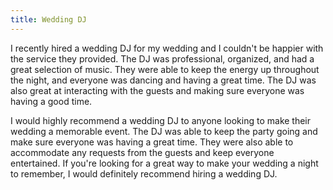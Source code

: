 ```yaml
---
title: Wedding DJ
---
```


I recently hired a wedding DJ for my wedding and I couldn't be happier with the service they provided. The DJ was professional, organized, and had a great selection of music. They were able to keep the energy up throughout the night, and everyone was dancing and having a great time. The DJ was also great at interacting with the guests and making sure everyone was having a good time.

I would highly recommend a wedding DJ to anyone looking to make their wedding a memorable event. The DJ was able to keep the party going and make sure everyone was having a great time. They were also able to accommodate any requests from the guests and keep everyone entertained. If you're looking for a great way to make your wedding a night to remember, I would definitely recommend hiring a wedding DJ.